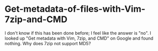 # Get-metadata-of-files-with-Vim-7zip-and-CMD
I don't know if this has been done before; I feel like the answer is "no". I looked up "Get metadata with Vim, 7zip, and CMD" on Google and found nothing. Why does 7zip not support MD5?
